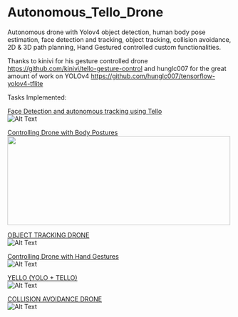 # Autonomous_Tello_Drone
 
Autonomous drone with Yolov4 object detection, human body pose estimation, face detection and tracking, object
tracking, collision avoidance, 2D & 3D path planning, Hand Gestured controlled custom functionalities.

Thanks to kinivi for his gesture controlled drone https://github.com/kinivi/tello-gesture-control and 
hunglc007 for the great amount of work on YOLOv4 https://github.com/hunglc007/tensorflow-yolov4-tflite


Tasks Implemented:



<a href = "https://docs.google.com/document/d/1mJLOFmYJR3_lwulXbFo9xPlZeyhrE8fGUUqaGJp-D8E/edit?usp=sharing">Face Detection and autonomous tracking using Tello</a>
<br>
![Alt Text](https://media.giphy.com/media/pbUUosBTJvHB8dcBlt/giphy.gif)


<a href = "https://docs.google.com/document/d/1y9khZpOGKjGJCUQZ57rkCHlggiHYKgNM4H_ywQRK9vA/edit?usp=sharing">Controlling Drone with Body Postures</a>
<br>
<img src="media/pose.gif" width="500" height="200" />
<!-- ![Alt Text](media/pose.gif) -->
<a href = "https://docs.google.com/document/d/1ggcyaVEsYBYFHXd-6JOxFXVxzy4JpwnMMVTWG_QR1k0/edit?usp=sharing">OBJECT TRACKING DRONE</a>
<br>
![Alt Text](https://media.giphy.com/media/nFPnT4rsocLo0Yp2h4/giphy-downsized-large.gif)


<a href = "https://docs.google.com/document/d/1NLtzHmJQeq8zbff7-giVSZhrPpY2SUJ17wTl4hXjUKo/edit?usp=sharing">Controlling Drone with Hand Gestures</a>
<br>
![Alt Text](https://media.giphy.com/media/JhSn4DlSTrT02TC0WL/giphy-downsized-large.gif)



<a href = "https://docs.google.com/document/d/176svJvbsMvaq3LaIZuCU5mxRjb7QEjgnEIJY3EGsS4o/edit?usp=sharing">YELLO (YOLO + TELLO)</a>
<br>
![Alt Text](https://media.giphy.com/media/MadclgySfxRvGQRRsl/giphy.gif)


<a href = "https://docs.google.com/document/d/1ZQKTUUPzEcjHAVBY3WPSpLZYeBfknl8yi7NDMbW96gQ/edit?usp=sharing">COLLISION AVOIDANCE DRONE</a>
<br>
![Alt Text](https://media.giphy.com/media/Is5cqLSqUGL1dxFunW/giphy-downsized-large.gif)











